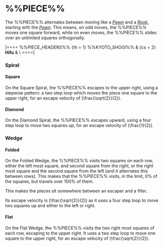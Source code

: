 # %%PIECE%%

The %%PIECE%% alternates between moving like a [*Pawn*](pawn.html)
and a [*Rook*](rook.html), starting with the [*Pawn*](pawn.html).
This means, on odd moves, the %%PIECE%% moves one square forward,
while on even moves, the %%PIECE%% slides over an unlimited squares
orthogonally.

|====
%%PIECE_HEADERS%%
  {th = 1}  %%KYOTO_SHOGI%%
& {cs = 2}  **Hifu**
&           \\
====|

### Spiral

#### Square

On the Square Spiral, the %%PIECE%% escapes to the upper right, using
a stepwise pattern: a two step loop which moves the piece one square
to the upper right, for an escape velocity of \(\frac{\sqrt{2}}{2}\).

#### Diamond

On the Diamond Spiral, the %%PIECE%% escapes upward, using a four step
loop to move two squares up, for an escape velocity of \(\frac{1}{2}\).

### Wedge

#### Folded

On the Folded Wedge, the %%PIECE%% visits two squares on each row, 
either the left most square, and second square from the right, or the right
most square and the second square from the left (and it alternates
this between rows). This makes that the %%PIECE%% visits, in the limit,
0% of the squares, but travels over 100% of them.

This makes the pieces sit somewhere between an escaper and a filler.

Its escape velocity is \(\frac{\sqrt{2}}{2}\) as it uses a four
step loop to move two squares up and either to the left or right.

#### Flat

On the Flat Wedge, the %%PIECE%% visits the two right most squares
of each row, escaping to the upper right. It uses a two step loop
to move one square to the upper right, for an escape velocity
of \(\frac{\sqrt{2}}{2}\).
